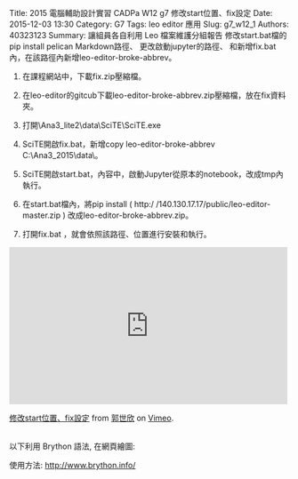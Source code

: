 Title: 2015 電腦輔助設計實習 CADPa W12 g7 修改start位置、fix設定
Date: 2015-12-03 13:30
Category: G7
Tags: leo editor 應用
Slug: g7_w12_1
Authors: 40323123
Summary: 讓組員各自利用 Leo 檔案維護分組報告
修改start.bat檔的pip install pelican Markdown路徑、
更改啟動jupyter的路徑、
和新增fix.bat內，在該路徑內新增leo-editor-broke-abbrev。

1. 在課程網站中，下載fix.zip壓縮檔。

2. 在leo-editor的gitcub下載leo-editor-broke-abbrev.zip壓縮檔，放在fix資料夾。

3. 打開\Ana3_lite2\data\SciTE\SciTE.exe

4. SciTE開啟fix.bat，新增copy leo-editor-broke-abbrev C:\Ana3_2015\data\。

5. SciTE開啟start.bat，內容中，啟動Jupyter從原本的notebook，改成tmp內執行。

6. 在start.bat檔內，將pip install ( http:/ /140.130.17.17/public/leo-editor-master.zip )
   改成leo-editor-broke-abbrev.zip。

7. 打開fix.bat ，就會依照該路徑、位置進行安裝和執行。

<iframe src="https://player.vimeo.com/video/151209147" width="500" height="283" frameborder="0" webkitallowfullscreen mozallowfullscreen allowfullscreen></iframe> <p><a href="https://vimeo.com/151209147">修改start位置、fix設定</a> from <a href="https://vimeo.com/user44938638">郭世欣</a> on <a href="https://vimeo.com">Vimeo</a>.</p>

<br />
以下利用 Brython 語法, 在網頁繪圖:

使用方法: <http://www.brython.info/>

<!-- 導入 brython_dist.js -->
<script type="text/javascript" src="http://brython.info/src/brython_dist.js"></script>
<!-- 啟動 brython() -->
<script>
window.onload=function(){
brython(1);
}
</script>
<!-- 以下利用 Brython 程式執行繪圖 -->
<canvas id="plotarea" width="300" height="200"></canvas>
<script type="text/python3">
# 導入 doc
from browser import document as doc
import math

# 準備繪圖畫布
canvas = doc["plotarea"]
ctx = canvas.getContext("2d")
# 進行座標轉換, x 軸不變, y 軸反向且移動 canvas.height 單位光點
# ctx.setTransform(1, 0, 0, -1, 0, canvas.height)
# 以下採用 canvas 原始座標繪圖
flag_w = canvas.width
flag_h = canvas.height
circle_x = flag_w/4
circle_y = flag_h/4
# 先畫滿地紅
ctx.fillStyle='rgb(255, 0, 0)'
ctx.fillRect(0,0,flag_w,flag_h)
# 再畫青天
ctx.fillStyle='rgb(0, 0, 150)'
ctx.fillRect(0,0,flag_w/2,flag_h/2)
# 畫十二道光芒白日
ctx.beginPath()
star_radius = flag_w/8
angle = 0
for i in range(24):
    angle += 5*math.pi*2/12
    toX = circle_x + math.cos(angle)*star_radius
    toY = circle_y + math.sin(angle)*star_radius
    # 只有 i 為 0 時移動到 toX, toY, 其餘都進行 lineTo
    if (i):
        ctx.lineTo(toX, toY)
    else:
        ctx.moveTo(toX, toY)
ctx.closePath()
# 將填色設為白色
ctx.fillStyle = '#fff'
ctx.fill()
# 白日:藍圈
ctx.beginPath()
ctx.arc(circle_x, circle_y, flag_w*17/240, 0, math.pi*2, True)
ctx.closePath()
# 填色設為藍色
ctx.fillStyle = 'rgb(0, 0, 149)'
ctx.fill()
# 白日:白心
ctx.beginPath()
ctx.arc(circle_x, circle_y, flag_w/16, 0, math.pi*2, True)
ctx.closePath()
# 填色設為白色
ctx.fillStyle = '#fff'
ctx.fill()
</script>
